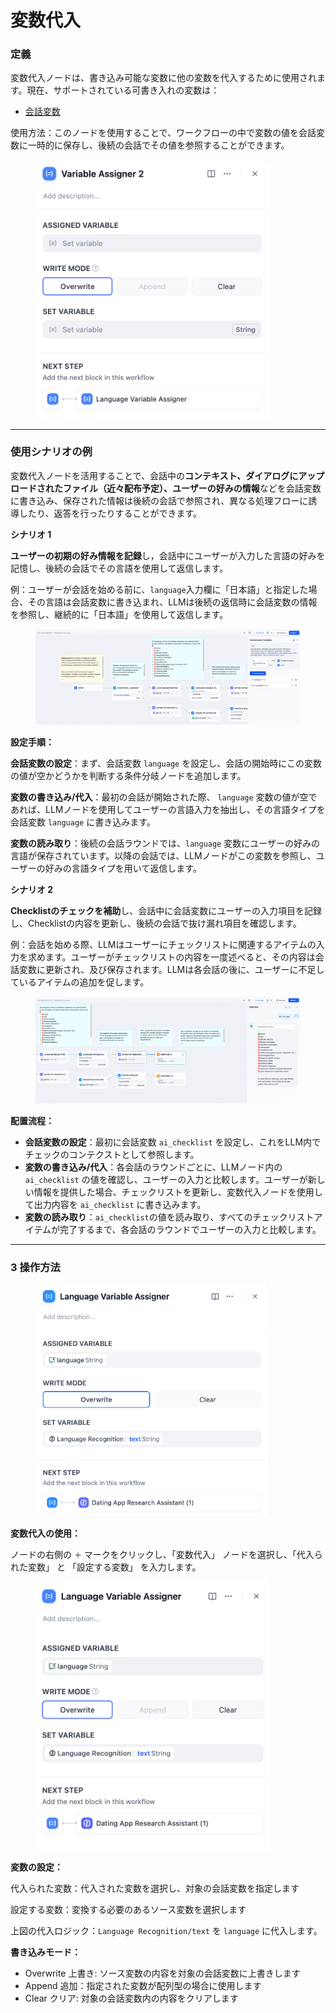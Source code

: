# 変数代入

### 定義

変数代入ノードは、書き込み可能な変数に他の変数を代入するために使用されます。現在、サポートされている可書き入れの変数は：

- [会話変数](../key\_concept.md##hui-hua-bian-shu)

使用方法：このノードを使用することで、ワークフローの中で変数の値を会話変数に一時的に保存し、後続の会話でその値を参照することができます。

<figure><img src="../../../../img/variable-assigner.png" alt="" width="375"><figcaption></figcaption></figure>

***

### 使用シナリオの例

変数代入ノードを活用することで、会話中の**コンテキスト、ダイアログにアップロードされたファイル（近々配布予定）、ユーザーの好みの情報**などを会話変数に書き込み、保存された情報は後続の会話で参照され、異なる処理フローに誘導したり、返答を行ったりすることができます。

**シナリオ 1** &#x20;

**ユーザーの初期の好み情報を記録**し，会話中にユーザーが入力した言語の好みを記憶し、後続の会話でその言語を使用して返信します。

例：ユーザーが会話を始める前に、`language`入力欄に「日本語」と指定した場合、その言語は会話変数に書き込まれ、LLMは後続の返信時に会話変数の情報を参照し、継続的に「日本語」を使用して返信します。

<figure><img src="../../../../img/conversation-var-scenario-1.png" alt=""><figcaption></figcaption></figure>

**設定手順：**

**会話変数の設定**：まず、会話変数 `language` を設定し、会話の開始時にこの変数の値が空かどうかを判断する条件分岐ノードを追加します。

**変数の書き込み/代入**：最初の会話が開始された際、 `language` 変数の値が空であれば、LLMノードを使用してユーザーの言語入力を抽出し、その言語タイプを会話変数 `language` に書き込みます。

**変数の読み取り**：後続の会話ラウンドでは、`language` 変数にユーザーの好みの言語が保存されています。以降の会話では、LLMノードがこの変数を参照し、ユーザーの好みの言語タイプを用いて返信します。

**シナリオ 2**

**Checklistのチェックを補助**し、会話中に会話変数にユーザーの入力項目を記録し、Checklistの内容を更新し、後続の会話で抜け漏れ項目を確認します。

例：会話を始める際、LLMはユーザーにチェックリストに関連するアイテムの入力を求めます。ユーザーがチェックリストの内容を一度述べると、その内容は会話変数に更新され、及び保存されます。LLMは各会話の後に、ユーザーに不足しているアイテムの追加を促します。

<figure><img src="../../../../img/conversation-var-scenario-2-1.png" alt=""><figcaption></figcaption></figure>

**配置流程：**

* **会話変数の設定**：最初に会話変数 `ai_checklist` を設定し、これをLLM内でチェックのコンテクストとして参照します。
* **変数の書き込み/代入**：各会話のラウンドごとに、LLMノード内の `ai_checklist` の値を確認し、ユーザーの入力と比較します。ユーザーが新しい情報を提供した場合、チェックリストを更新し、変数代入ノードを使用して出力内容を `ai_checklist` に書き込みます。
* **変数の読み取り**：`ai_checklist`の値を読み取り、すべてのチェックリストアイテムが完了するまで、各会話のラウンドでユーザーの入力と比較します。

***

### 3 操作方法

<figure><img src="../../../../zh_CN/.gitbook/assets/image (7).png" alt="" width="375"><figcaption></figcaption></figure>

**変数代入の使用：**

ノードの右側の `＋` マークをクリックし、「変数代入」 ノードを選択し、「代入られた変数」 と 「設定する変数」 を入力します。

<figure><img src="../../../../img/language-variable-assigner.png" alt="" width="375"><figcaption></figcaption></figure>

**変数の設定：**

代入られた変数：代入された変数を選択し、対象の会話変数を指定します

設定する変数：変換する必要のあるソース変数を選択します

上図の代入ロジック：`Language Recognition/text` を `language` に代入します。&#x20;

**書き込みモード：**

* Overwrite 上書き: ソース変数の内容を対象の会話変数に上書きします
* Append 追加：指定された変数が配列型の場合に使用します
* Clear クリア: 対象の会話変数内の内容をクリアします

